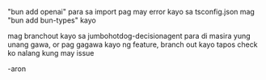 "bun add openai" para sa import
pag may error kayo sa tsconfig.json mag "bun add bun-types" kayo

mag branchout kayo sa jumbohotdog-decisionagent para di masira yung unang gawa,
or pag gagawa kayo ng feature, branch out kayo tapos check ko nalang kung may issue

-aron

